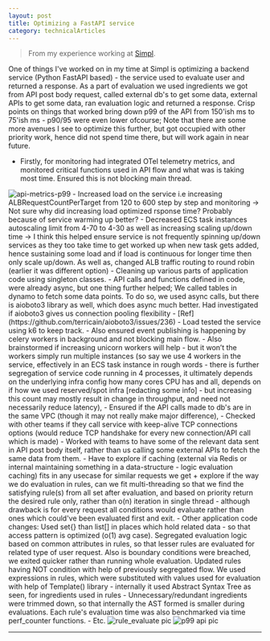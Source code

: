 ```yaml
---
layout: post 
title: Optimizing a FastAPI service
category: technicalArticles
---
```


> From my experience working at [Simpl](https://simpl.com/). 

One of things I've worked on in my time at Simpl is optimizing a backend service (Python FastAPI based) - the service used to evaluate user and returned a response. As a part of evaluation we used ingredients we got from API post body request, called external db's to get some data, external APIs to get some data, ran evaluation logic and returned a response. 
Crisp points on things that worked bring down p99 of the API from 150'ish ms to 75'ish ms - p90/95 were even lower ofcourse; Note that there are some more avenues I see to optimize this further, but got occupied with other priority work, hence did not spend time there, but will work again in near future.
- Firstly, for monitoring had integrated OTel telemetry metrics, and monitored critical functions used in API flow and what was is taking most time. Ensured this is not blocking main thread. 
<img src="{{ site.baseurl }}/public/images/api-metrics-p99.png" alt="api-metrics-p99" class="blog-image">
- Increased load on the service i.e increasing ALBRequestCountPerTarget from 120 to 600 step by step and monitoring -> Not sure why did increasing load optimized rsponse time? Probably because of service warming up better? 
- Decreased ECS task instances autoscaling limit from 4-70 to 4-30 as well as increasing scaling up/down time -> I think this helped ensure service is not frequently spinning up/down services as they too take time to get worked up when new task gets added, hence sustaining some load and if load is continuous for longer time then only scale up/down. As well as, changed ALB traffic routing to round robin (earlier it was different option) 
- Cleaning up various parts of application code using singleton classes. 
- API calls and functions defined in code, were already async, but one thing further helped; We called tables in dynamo to fetch some data points. To do so, we used async calls, but there is aioboto3 library as well, which does async much better. Had investigated if aioboto3 gives us connection pooling flexibility - [Ref](https://github.com/terricain/aioboto3/issues/236)
- Load tested the service using k6 to keep track. 
- Also ensured event publishing is happening by celery workers in background and not blocking main flow. 
- Also brainstormed if increasing unicorn workers will help - but it won’t the workers simply run multiple instances (so say we use 4 workers in the service, effectively in an ECS task instance in rough words - there is further segregation of service code running in 4 processes, it ultimately depends on the underlying infra config how many cores CPU has and all, depends on if how we used reserved/spot infra [redacting some info] - but increasing this count may mostly result in change in throughput, and need not necessarily reduce latency), 
- Ensured if the API calls made to db's are in the same VPC (though it may not really make major difference), 
- Checked with other teams if they call service with keep-alive TCP connections options (would reduce TCP handshake for every new connection/API call which is made)
- Worked with teams to have some of the relevant data sent in API post body itself, rather than us calling some external APIs to fetch the same data from them.
- Have to explore if caching (external via Redis or internal maintaining something in a data-structure - logic evaluation caching) fits in any usecase for similar requests we get + explore if the way we do evaluation in rules, can we fit multi-threading so that we find the satisfying rule(s) from all set after evaluation, and based on priority return the desired rule only, rather than o(n) iteration in single thread - although drawback is for every request all conditions would evaluate rather than ones which could've been evaluated first and exit. 
- Other application code changes: Used set{} than list[] in places which hold related data - so that access pattern is optimized (o(1) avg case). Segregated evaluation logic based on common attributes in rules, so that lesser rules are evaluated for related type of user request. Also is boundary conditions were breached, we exited quicker rather than running whole evaluation. Updated rules having NOT condition with help of previously segregated flow. We used expressions in rules, which were substituted with values used for evaluation with help of Template() library - internally it used Abstract Syntax Tree as seen, for ingredients used in rules - Unnecessary/redundant ingredients were trimmed down, so that internally the AST formed is smaller during evaluations. Each rule's evaluation time was also benchmarked via time perf_counter functions.  
- Etc. 

<img src="{{ site.baseurl }}/public/images/rule_evaluate.png" alt="rule_evaluate pic" class="blog-image">

<img src="{{ site.baseurl }}/public/images/p99-fapi.png" alt="p99 api pic" class="blog-image">

------------------------------------------------

